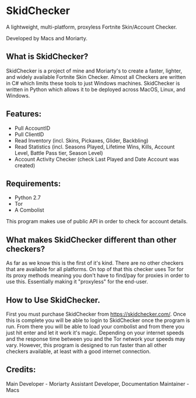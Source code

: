 # SkidChecker
A lightweight, multi-platform, proxyless Fortnite Skin/Account Checker.

Developed by Macs and Moriarty.

 ## What is SkidChecker?
 SkidChecker is a project of mine and Moriarty's to create a faster, lighter, and widely available Fortnite Skin Checker. Almost all Checkers are written in C# which limits these tools to just Windows machines. SkidChecker is written in Python which allows it to be deployed across MacOS, Linux, and Windows.
 
 ## Features:
   - Pull AccountID
   - Pull ClientID
   - Read Inventory (incl. Skins, Pickaxes, Glider, Backbling)
   - Read Statistics (incl. Seasons Played, Lifetime Wins, Kills, Account Level,
   Battle Pass tier, Season Level)
   - Account Activity Checker (check Last Played and Date Account was created)
   
 ## Requirements:
 
   - Python 2.7
   - Tor
   - A Combolist
   
   This program makes use of public API in order to check for account details.
 ## What makes SkidChecker different than other checkers?
  As far as we know this is the first of it's kind. There are no other checkers that are available for all platforms. On top of that this checker uses Tor for its proxy methods meaning you don't have to find/pay for proxies in order to use this. Essentially making it "proxyless" for the end-user.
  
  ## How to Use SkidChecker.
  First you must purchase SkidChecker from https://skidchecker.com/. Once this is complete you will be able to login to SkidChecker once the program is run. From there you will be able to load your combolist and from there you just hit enter and let it work it's magic. Depending on your internet speeds and the response time between you and the Tor network your speeds may vary. However, this program is designed to run faster than all other checkers available, at least with a good internet connection.
  
  ## Credits:
  
  Main Developer - Moriarty
  Assistant Developer, Documentation Maintainer - Macs
  

